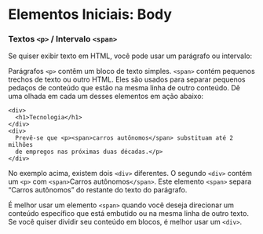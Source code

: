 # Elementos Iniciais: Body

### Textos `<p>` / Intervalo `<span>`

Se quiser exibir texto em HTML, você pode usar um parágrafo ou intervalo:

Parágrafos `<p>` contêm um bloco de texto simples.
`<span>` contém pequenos trechos de texto ou outro HTML. Eles são usados ​​para separar pequenos pedaços de conteúdo que estão na mesma linha de outro conteúdo.
Dê uma olhada em cada um desses elementos em ação abaixo:

```
<div>
  <h1>Tecnologia</h1>
</div>
<div>
  Prevê-se que <p><span>carros autônomos</span> substituam até 2 milhões
  de empregos nas próximas duas décadas.</p>
</div>
```

No exemplo acima, existem dois `<div>` diferentes. O segundo `<div>` contém um `<p>` com `<span>`Carros autônomos`</span>`. Este elemento `<span>` separa “Carros autônomos” do restante do texto do parágrafo.

É melhor usar um elemento `<span>` quando você deseja direcionar um conteúdo específico que está embutido ou na mesma linha de outro texto. Se você quiser dividir seu conteúdo em blocos, é melhor usar um `<div>`.
